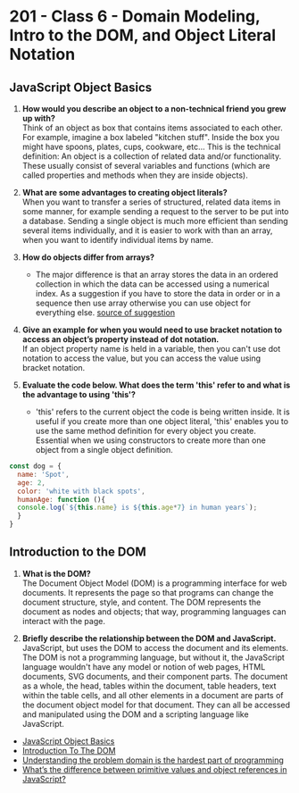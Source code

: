 # 201 - Class 6 - Domain Modeling, Intro to the DOM, and Object Literal Notation

## JavaScript Object Basics

1. **How would you describe an object to a non-technical friend you grew up with?**  
Think of an object as box that contains items associated to each other.  For example, imagine a box labeled "kitchen stuff". Inside the box you might have spoons, plates, cups, cookware, etc... This is the technical definition: An object is a collection of related data and/or functionality. These usually consist of several variables and functions (which are called properties and methods when they are inside objects).  
2. **What are some advantages to creating object literals?**  
When you want to transfer a series of structured, related data items in some manner, for example sending a request to the server to be put into a database. Sending a single object is much more efficient than sending several items individually, and it is easier to work with than an array, when you want to identify individual items by name.  

3. **How do objects differ from arrays?**

    * The major difference is that an array stores the data in an ordered collection in which the data can be accessed using a numerical index. As a suggestion if you have to store the data in order or in a sequence then use array otherwise you can use object for everything else. [source of suggestion](https://learnersbucket.com/examples/array/what-is-the-difference-between-an-array-and-an-object-in-javascript/)

4. **Give an example for when you would need to use bracket notation to access an object’s property instead of dot notation.**  
 If an object property name is held in a variable, then you can't use dot notation to access the value, but you can access the value using bracket notation.  

5. **Evaluate the code below. What does the term 'this' refer to and what is the advantage to using 'this'?**

    * 'this' refers to the current object the code is being written inside.  It is useful if you create more than one object literal, 'this' enables you to use the same method definition for every object you create. Essential when we using constructors to create more than one object from a single object definition.

```javascript
const dog = {
  name: 'Spot',
  age: 2,
  color: 'white with black spots',
  humanAge: function (){
  console.log(`${this.name} is ${this.age*7} in human years`);
  }
}
```

## Introduction to the DOM

1. **What is the DOM?**  
The Document Object Model (DOM) is a programming interface for web documents. It represents the page so that programs can change the document structure, style, and content. The DOM represents the document as nodes and objects; that way, programming languages can interact with the page.  

2. **Briefly describe the relationship between the DOM and JavaScript.**  
JavaScript, but uses the DOM to access the document and its elements. The DOM is not a programming language, but without it, the JavaScript language wouldn't have any model or notion of web pages, HTML documents, SVG documents, and their component parts. The document as a whole, the head, tables within the document, table headers, text within the table cells, and all other elements in a document are parts of the document object model for that document. They can all be accessed and manipulated using the DOM and a scripting language like JavaScript.

* [JavaScript Object Basics](https://developer.mozilla.org/en-US/docs/Learn/JavaScript/Objects/Basics)
* [Introduction To The DOM](https://developer.mozilla.org/en-US/docs/Web/API/Document_Object_Model/Introduction)
* [Understanding the problem domain is the hardest part of programming](https://simpleprogrammer.com/solving-problems-breaking-it-down/)
* [What’s the difference between primitive values and object references in JavaScript?](https://betterprogramming.pub/intermediate-javascript-whats-the-difference-between-primitive-values-and-object-references-e863d70677b)
